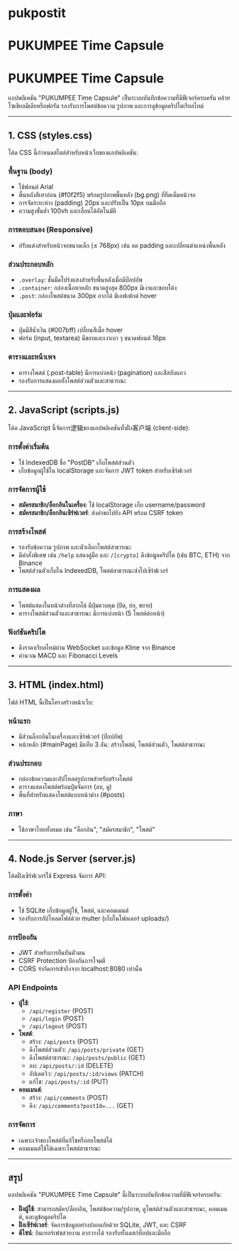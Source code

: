 # pukpostit
# PUKUMPEE Time Capsule
# PUKUMPEE Time Capsule

แอปพลิเคชัน "PUKUMPEE Time Capsule" เป็นระบบบันทึกข้อความที่มีฟีเจอร์ครบครัน คล้ายโซเชียลมีเดียหรือฟอรัม รองรับการโพสต์ข้อความ รูปภาพ และการดูข้อมูลคริปโตเรียลไทม์

---

## 1. CSS (styles.css)

โค้ด CSS นี้กำหนดสไตล์สำหรับหน้าเว็บของแอปพลิเคชัน:

### พื้นฐาน (body)
- ใช้ฟอนต์ Arial
- พื้นหลังสีเทาอ่อน (#f0f2f5) พร้อมรูปภาพพื้นหลัง (bg.png) ที่ยืดเต็มหน้าจอ
- การจัดระยะห่าง (padding) 20px และปรับเป็น 10px บนมือถือ
- ความสูงขั้นต่ำ 100vh และเลื่อนได้อัตโนมัติ

### การตอบสนอง (Responsive)
- ปรับแต่งสำหรับหน้าจอขนาดเล็ก (≤ 768px) เช่น ลด padding และเปลี่ยนตำแหน่งพื้นหลัง

### ส่วนประกอบหลัก
- `.overlay`: ชั้นมืดโปร่งแสงสำหรับพื้นหลังเมื่อมีป๊อปอัพ
- `.container`: กล่องเนื้อหาหลัก ขนาดสูงสุด 800px มีเงาและขอบโค้ง
- `.post`: กล่องโพสต์ขนาด 300px ลากได้ มีเอฟเฟกต์ hover

### ปุ่มและฟอร์ม
- ปุ่มมีสีน้ำเงิน (#007bff) เปลี่ยนสีเมื่อ hover
- ฟอร์ม (input, textarea) มีขอบและเงาเบา ๆ ขนาดฟอนต์ 16px

### ตารางและหน้าเพจ
- ตารางโพสต์ (.post-table) มีการแบ่งหน้า (pagination) และสีสลับแถว
- รองรับการแสดงผลทั้งโพสต์ส่วนตัวและสาธารณะ

---

## 2. JavaScript (scripts.js)

โค้ด JavaScript นี้จัดการ逻辑ของแอปพลิเคชันทั้งฝั่ง客户端 (client-side):

### การตั้งค่าเริ่มต้น
- ใช้ IndexedDB ชื่อ "PostDB" เก็บโพสต์ส่วนตัว
- เก็บข้อมูลผู้ใช้ใน localStorage และจัดการ JWT token สำหรับเซิร์ฟเวอร์

### การจัดการผู้ใช้
- **สมัครสมาชิก/ล็อกอินในเครื่อง**: ใช้ localStorage เก็บ username/password
- **สมัครสมาชิก/ล็อกอินเซิร์ฟเวอร์**: ส่งคำขอไปยัง API พร้อม CSRF token

### การสร้างโพสต์
- รองรับข้อความ รูปภาพ และตัวเลือกโพสต์สาธารณะ
- มีคำสั่งพิเศษ เช่น `/help` แสดงคู่มือ และ `/[crypto]` ดึงข้อมูลคริปโต (เช่น BTC, ETH) จาก Binance
- โพสต์ส่วนตัวเก็บใน IndexedDB, โพสต์สาธารณะส่งไปเซิร์ฟเวอร์

### การแสดงผล
- โพสต์แสดงในหน้าต่างที่ลากได้ มีปุ่มควบคุม (ปิด, ย่อ, ขยาย)
- ตารางโพสต์ส่วนตัวและสาธารณะ มีการแบ่งหน้า (5 โพสต์ต่อหน้า)

### ฟังก์ชันคริปโต
- ดึงราคาเรียลไทม์ผ่าน WebSocket และข้อมูล Kline จาก Binance
- คำนวณ MACD และ Fibonacci Levels

---

## 3. HTML (index.html)

ไฟล์ HTML นี้เป็นโครงสร้างหน้าเว็บ:

### หน้าแรก
- มีส่วนล็อกอินในเครื่องและเซิร์ฟเวอร์ (ป๊อปอัพ)
- หน้าหลัก (#mainPage) มีแท็บ 3 อัน: สร้างโพสต์, โพสต์ส่วนตัว, โพสต์สาธารณะ

### ส่วนประกอบ
- กล่องข้อความและอัปโหลดรูปภาพสำหรับสร้างโพสต์
- ตารางแสดงโพสต์พร้อมปุ่มจัดการ (ลบ, ดู)
- พื้นที่สำหรับแสดงโพสต์แบบหน้าต่าง (#posts)

### ภาษา
- ใช้ภาษาไทยทั้งหมด เช่น "ล็อกอิน", "สมัครสมาชิก", "โพสต์"

---

## 4. Node.js Server (server.js)

โค้ดฝั่งเซิร์ฟเวอร์ใช้ Express จัดการ API:

### การตั้งค่า
- ใช้ SQLite เก็บข้อมูลผู้ใช้, โพสต์, และคอมเมนต์
- รองรับการอัปโหลดไฟล์ด้วย multer (เก็บในโฟลเดอร์ uploads/)

### การป้องกัน
- JWT สำหรับการยืนยันตัวตน
- CSRF Protection ป้องกันการโจมตี
- CORS จำกัดการเข้าถึงจาก localhost:8080 เท่านั้น

### API Endpoints
- **ผู้ใช้**:
  - `/api/register` (POST)
  - `/api/login` (POST)
  - `/api/logout` (POST)
- **โพสต์**:
  - สร้าง: `/api/posts` (POST)
  - ดึงโพสต์ส่วนตัว: `/api/posts/private` (GET)
  - ดึงโพสต์สาธารณะ: `/api/posts/public` (GET)
  - ลบ: `/api/posts/:id` (DELETE)
  - อัปเดตวิว: `/api/posts/:id/views` (PATCH)
  - แก้ไข: `/api/posts/:id` (PUT)
- **คอมเมนต์**:
  - สร้าง: `/api/comments` (POST)
  - ดึง: `/api/comments?postId=...` (GET)

### การจัดการ
- เฉพาะเจ้าของโพสต์ที่แก้ไขหรือลบโพสต์ได้
- คอมเมนต์ใช้ได้เฉพาะโพสต์สาธารณะ

---

## สรุป

แอปพลิเคชัน "PUKUMPEE Time Capsule" นี้เป็นระบบบันทึกข้อความที่มีฟีเจอร์ครบครัน:

- **ฝั่งผู้ใช้**: สามารถสมัคร/ล็อกอิน, โพสต์ข้อความ/รูปภาพ, ดูโพสต์ส่วนตัวและสาธารณะ, คอมเมนต์, และดูข้อมูลคริปโต
- **ฝั่งเซิร์ฟเวอร์**: จัดการข้อมูลอย่างปลอดภัยด้วย SQLite, JWT, และ CSRF
- **ดีไซน์**: อินเทอร์เฟซสวยงาม ลากวางได้ รองรับทั้งเดสก์ท็อปและมือถือ

---


